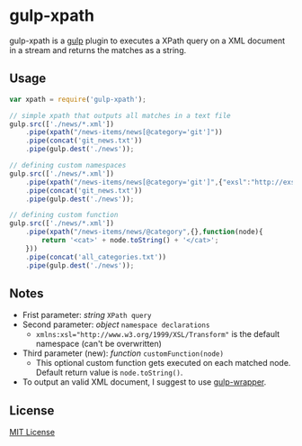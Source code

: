 # gulp-xpath

gulp-xpath is a [gulp](https://github.com/wearefractal/gulp) plugin to executes a XPath query on a XML document in a stream and returns the matches as a string.

## Usage

```javascript
var xpath = require('gulp-xpath');

// simple xpath that outputs all matches in a text file
gulp.src(['./news/*.xml'])
	.pipe(xpath("/news-items/news[@category='git']"))
	.pipe(concat('git_news.txt'))
	.pipe(gulp.dest('./news'));

// defining custom namespaces
gulp.src(['./news/*.xml'])
	.pipe(xpath("/news-items/news[@category='git']",{"exsl":"http://exslt.org/common"}))
	.pipe(concat('git_news.txt'))
	.pipe(gulp.dest('./news'));

// defining custom function
gulp.src(['./news/*.xml'])
	.pipe(xpath("/news-items/news/@category",{},function(node){
		return '<cat>' + node.toString() + '</cat>';
	}))
	.pipe(concat('all_categories.txt'))
	.pipe(gulp.dest('./news'));
```

## Notes

* Frist parameter: _string_ `XPath query`
* Second parameter: _object_ `namespace declarations`
  * `xmlns:xsl="http://www.w3.org/1999/XSL/Transform"` is the default namespace (can't be overwritten)
* Third parameter (new): _function_ `customFunction(node)`
  * This optional custom function gets executed on each matched node. Default return value is `node.toString()`.
* To output an valid XML document, I suggest to use [gulp-wrapper](https://github.com/AntouanK/gulp-wrapper).

## License

[MIT License](http://en.wikipedia.org/wiki/MIT_License)
